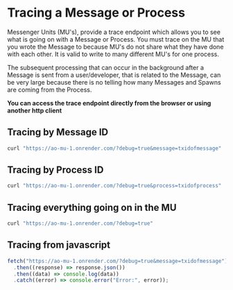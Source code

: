 # Tracing a Message or Process

Messenger Units (MU's), provide a trace endpoint which allows you to see what is going on with a Message or Process. You must trace on the MU that you wrote the Message to because MU's do not share what they have done with each other. It is valid to write to many different MU's for one process.

The subsequent processing that can occur in the background after a Message is sent from a user/developer, that is related to the Message, can be very large because there is no telling how many Messages and Spawns are coming from the Process.

<strong>You can access the trace endpoint directly from the browser or using another http client</strong>

## Tracing by Message ID

```sh
curl "https://ao-mu-1.onrender.com/?debug=true&message=txidofmessage"
```

## Tracing by Process ID

```sh
curl "https://ao-mu-1.onrender.com/?debug=true&process=txidofprocess"
```

## Tracing everything going on in the MU

```sh
curl "https://ao-mu-1.onrender.com/?debug=true"
```

## Tracing from javascript

```js
fetch("https://ao-mu-1.onrender.com/?debug=true&message=txidofmessage")
  .then((response) => response.json())
  .then((data) => console.log(data))
  .catch((error) => console.error("Error:", error));
```
